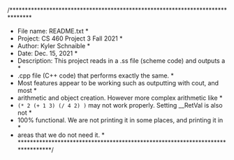 /*******************************************************************************
* File name: README.txt                                                        *
* Project: CS 460 Project 3 Fall 2021                                          *
* Author: Kyler Schnaible                                                      *
* Date: Dec. 15, 2021                                                          *
* Description: This project reads in a .ss file (scheme code) and outputs a    *
* .cpp file (C++ code) that performs exactly the same.                         *
* Most features appear to be working such as outputting with cout, and most    *
* arithmetic and object creation. However more complex arithmetic like         *
* `(* 2 (+ 1 3) (/ 4 2) )` may not work properly. Setting __RetVal is also not *
* 100% functional. We are not printing it in some places, and printing it in   *
* areas that we do not need it.                                                *
*******************************************************************************/
